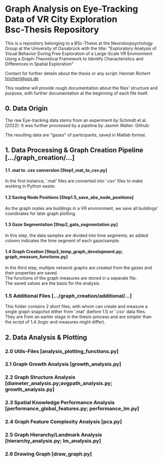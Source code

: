 # Graph Analysis on Eye-Tracking Data of VR City Exploration <br> Bsc-Thesis Repository

This is a repository belonging to a BSc-Thesis at the Neurobiopsychology Group at the University of Osnabrück with the title:
"Exploratory Analysis of Visual Behavior During Free Exploration of a Large-Scale VR Environment Using a Graph-Theoretical Framework to Identify Characteristics and Differences in Spatial Exploration"

Contact for further details about the thesis or any script: Hannah Richert hrichert@uos.de

This readme will provide rough documentation about the files' structure and purpose, with further documentation at the beginning of each file itself.


## 0. Data Origin

The raw Eye-tracking data stems from an experiment by Schmidt et al. (2022):
It was further processed by a pipeline by Jasmin Walter: Github:

The resulting data are "gazes" of participants, saved in Matlab format.


## 1. Data Processing & Graph Creation Pipeline [.../graph_creation/...]

#### 1.1 .mat to .csv conversion [Step1_mat_to_csv.py]
In the first instance, '.mat' files are converted into '.csv' files to make working in Python easier.

#### 1.2 Saving Node Positions [Step1.5_save_abs_node_positions]
As the graph nodes are buildings in a VR environment, we save all buildings' coordinates for later graph plotting.

#### 1.3 Gaze Segmentation [Step2_gata_segmentation.py]
In this step, the data samples are divided into time segments; an added column indicates the time segment of each gaze/sample.

#### 1.4 Graph Creation [Step3_temp_graph_development.py; graph_measure_functions.py]
In the third step, multiple network graphs are created from the gazes and their properties are saved.
<br> The functions of the graph measures are stored in a separate file.
<br> The saved values are the basis for the analysis.

### 1.5 Additional Files [.../graph_creation/additional/...]
This folder contains 2 short files, with whom can create and measure a single graph snapchot either from  '.mat' (before 1.1) or '.csv' data files.
<br> They are from an earlier stage in the thesis-process and are simpler than the script of 1.4 (logic and measures might differ).


## 2. Data Analysis & Plotting

### 2.0 Utils-Files [analysis_plotting_functions.py]

### 2.1 Graph Growth Analysis [growth_analysis.py]

### 2.2 Graph Structure Analysis [diameter_analysis.py;avgpath_analysis.py; growth_analysis.py]

### 2.3 Spatial Knowledge Performance Analysis [performance_global_features.py; performance_lm.py]

### 2.4 Graph Feature Complexity Analysis [pca.py]

### 2.5 Graph Hierarchy/Landmark Analysis [hierarchy_analysis.py; lm_analysis.py]

### 2.6 Drawing Graph [draw_graph.py]



